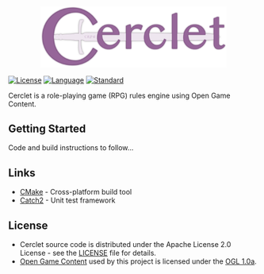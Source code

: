 <p align="center">
  <img width="375" src="cerclet-logo.png" alt="Cerclet">
</p>

[![License](https://img.shields.io/badge/License-Apache%202.0-orange.svg)](https://opensource.org/licenses/Apache-2.0)
[![Language](https://img.shields.io/badge/language-C++-blue.svg)](https://isocpp.org/)
[![Standard](https://img.shields.io/badge/c%2B%2B-20-blue.svg)](https://en.wikipedia.org/wiki/C%2B%2B17)

Cerclet is a role-playing game (RPG) rules engine using Open Game Content.

## Getting Started

Code and build instructions to follow...

## Links

-   [CMake](https://cmake.org) - Cross-platform build tool
-   [Catch2](https://github.com/catchorg/Catch2) - Unit test framework

## License

- Cerclet source code is distributed under the Apache License 2.0 License - see the [LICENSE](LICENSE) file for details.
- [Open Game Content](OpenGameContent.md) used by this project is licensed under the [OGL 1.0a](OGL.md).
